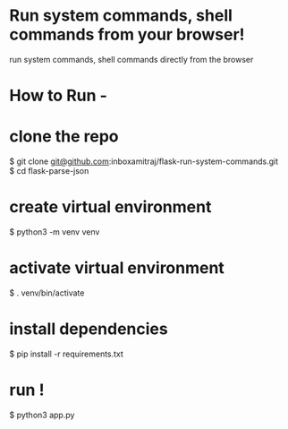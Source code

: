 # Run system commands, shell commands from your browser!
run system commands, shell commands directly from the browser

# How to Run -

# clone the repo
$ git clone git@github.com:inboxamitraj/flask-run-system-commands.git\
$ cd flask-parse-json

# create virtual environment
$ python3 -m venv venv

# activate virtual environment
$ . venv/bin/activate

# install dependencies
$ pip install -r requirements.txt

# run !
$ python3 app.py

